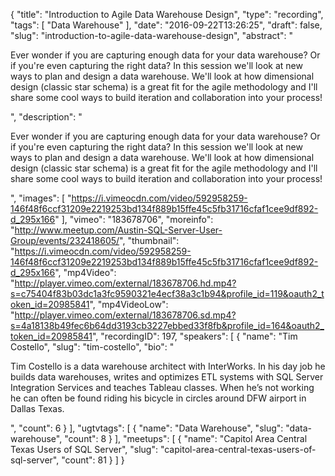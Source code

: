 {
  "title": "Introduction to Agile Data Warehouse Design",
  "type": "recording",
  "tags": [
    "Data Warehouse"
  ],
  "date": "2016-09-22T13:26:25",
  "draft": false,
  "slug": "introduction-to-agile-data-warehouse-design",
  "abstract": "<p>Ever wonder if you are capturing enough data for your data warehouse? Or if you're even capturing the right data? In this session we'll look at new ways to plan and design a data warehouse. We'll look at how dimensional design (classic star schema) is a great fit for the agile methodology and I'll share some cool ways to build iteration and collaboration into your process!</p>",
  "description": "<p>Ever wonder if you are capturing enough data for your data warehouse? Or if you're even capturing the right data? In this session we'll look at new ways to plan and design a data warehouse. We'll look at how dimensional design (classic star schema) is a great fit for the agile methodology and I'll share some cool ways to build iteration and collaboration into your process!</p>",
  "images": [
    "https://i.vimeocdn.com/video/592958259-146f48f6ccf31209e2219253bd134f889b15ffe45c5fb31716cfaf1cee9df892-d_295x166"
  ],
  "vimeo": "183678706",
  "moreinfo": "http://www.meetup.com/Austin-SQL-Server-User-Group/events/232418605/",
  "thumbnail": "https://i.vimeocdn.com/video/592958259-146f48f6ccf31209e2219253bd134f889b15ffe45c5fb31716cfaf1cee9df892-d_295x166",
  "mp4Video": "http://player.vimeo.com/external/183678706.hd.mp4?s=c75404f83b03dc1a3fc9590321e4ecf38a3c1b94&profile_id=119&oauth2_token_id=20985841",
  "mp4VideoLow": "http://player.vimeo.com/external/183678706.sd.mp4?s=4a18138b49fec6b64dd3193cb3227ebbed33f8fb&profile_id=164&oauth2_token_id=20985841",
  "recordingID": 197,
  "speakers": [
    {
      "name": "Tim Costello",
      "slug": "tim-costello",
      "bio": "<p>Tim Costello is a data warehouse architect with InterWorks. In his day job he builds data warehouses, writes and optimizes ETL systems with SQL Server Integration Services and teaches Tableau classes. When he’s not working he can often be found riding his bicycle in circles around DFW airport in Dallas Texas.</p>",
      "count": 6
    }
  ],
  "ugtvtags": [
    {
      "name": "Data Warehouse",
      "slug": "data-warehouse",
      "count": 8
    }
  ],
  "meetups": [
    {
      "name": "Capitol Area Central Texas Users of SQL Server",
      "slug": "capitol-area-central-texas-users-of-sql-server",
      "count": 81
    }
  ]
}